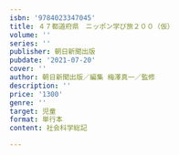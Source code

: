 ```yaml
---
isbn: '9784023347045'
title: ４７都道府県　ニッポン学び旅２００（仮）
volume: ''
series: ''
publisher: 朝日新聞出版
pubdate: '2021-07-20'
cover: ''
author: 朝日新聞出版／編集 梅澤真一／監修
description: ''
price: '1300'
genre: ''
target: 児童
format: 単行本
content: 社会科学総記

---
```

